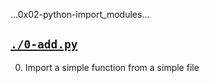 ...0x02-python-import_modules...   

## [`./0-add.py`](./0-add.py)
0. Import a simple function from a simple file
